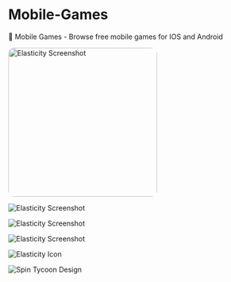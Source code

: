 # Mobile-Games
📱 Mobile Games - Browse free mobile games for IOS and Android

<img src="Mobile%20Games%20Assets/Screenshot1.png" alt="Elasticity Screenshot" style="border-radius: 12px; width: 300px;">

![Elasticity Screenshot](Mobile%20Games%20Assets/Screenshot1.png)

![Elasticity Screenshot](Mobile%20Games%20Assets/Screenshot2.png)

![Elasticity Screenshot](Mobile%20Games%20Assets/Screenshot3.png)

![Elasticity Icon](Mobile%20Games%20Assets/Icon.png)

![Spin Tycoon Design](Mobile%20Games%20Assets/Design.png)
